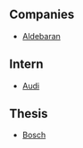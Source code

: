 ## Companies

- [Aldebaran](https://www.aldebaran.com/en/jobs)

## Intern

- [Audi](https://karriere.audi.de/sap/bc/bsp/sap/z_hcmx_ui_ext/desktop.html#/SEARCH/SIMPLE/?pid=bc:jobportal22_DE:audi.com:karriere.audi:navigation:y:stellenportal)

## Thesis

- [Bosch](https://www.bosch.de/en/career/job-offers/?sortBy=releasedDate&experienceLevels=f524b939_fe55_407b_a0b0_e8f4eec28997-f3b92bc1_600d_4d33_9115_5aa27785f52b-e4a3c0db_920d_4356_8ce0_c0b44a54e497-8c682ec0_3d28_4e52_b53b_c63d440a32d3&searchTerm=robotics)
